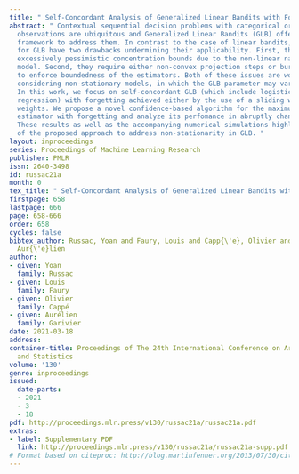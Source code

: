 ```yaml
---
title: " Self-Concordant Analysis of Generalized Linear Bandits with Forgetting "
abstract: " Contextual sequential decision problems with categorical or numerical
  observations are ubiquitous and Generalized Linear Bandits (GLB) offer a solid theoretical
  framework to address them. In contrast to the case of linear bandits, existing algorithms
  for GLB have two drawbacks undermining their applicability. First, they rely on
  excessively pessimistic concentration bounds due to the non-linear nature of the
  model. Second, they require either non-convex projection steps or burn-in phases
  to enforce boundedness of the estimators. Both of these issues are worsened when
  considering non-stationary models, in which the GLB parameter may vary with time.
  In this work, we focus on self-concordant GLB (which include logistic and Poisson
  regression) with forgetting achieved either by the use of a sliding window or exponential
  weights. We propose a novel confidence-based algorithm for the maximum-likehood
  estimator with forgetting and analyze its perfomance in abruptly changing environments.
  These results as well as the accompanying numerical simulations highlight the potential
  of the proposed approach to address non-stationarity in GLB. "
layout: inproceedings
series: Proceedings of Machine Learning Research
publisher: PMLR
issn: 2640-3498
id: russac21a
month: 0
tex_title: " Self-Concordant Analysis of Generalized Linear Bandits with Forgetting "
firstpage: 658
lastpage: 666
page: 658-666
order: 658
cycles: false
bibtex_author: Russac, Yoan and Faury, Louis and Capp{\'e}, Olivier and Garivier,
  Aur{\'e}lien
author:
- given: Yoan
  family: Russac
- given: Louis
  family: Faury
- given: Olivier
  family: Cappé
- given: Aurélien
  family: Garivier
date: 2021-03-18
address:
container-title: Proceedings of The 24th International Conference on Artificial Intelligence
  and Statistics
volume: '130'
genre: inproceedings
issued:
  date-parts:
  - 2021
  - 3
  - 18
pdf: http://proceedings.mlr.press/v130/russac21a/russac21a.pdf
extras:
- label: Supplementary PDF
  link: http://proceedings.mlr.press/v130/russac21a/russac21a-supp.pdf
# Format based on citeproc: http://blog.martinfenner.org/2013/07/30/citeproc-yaml-for-bibliographies/
---
```

